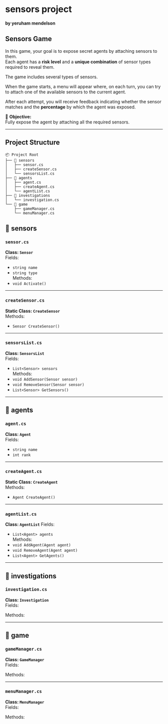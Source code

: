 # sensors project
**by yeruham mendelson**

## Sensors Game

In this game, your goal is to expose secret agents by attaching sensors to them.  
Each agent has a **risk level** and a **unique combination** of sensor types required to reveal them.

The game includes several types of sensors.

When the game starts, a menu will appear where, on each turn, you can try to attach one of the available sensors to the current agent.

After each attempt, you will receive feedback indicating whether the sensor matches and the **percentage** by which the agent was exposed.

🎯 **Objective:**  
Fully expose the agent by attaching all the required sensors.

---

## Project Structure

```plaintext
📦 Project Root
├── 📁 sensors
│   ├── sensor.cs
│   ├── createSensor.cs
│   └── sensorsList.cs
├── 📁 agents
│   ├── agent.cs
│   ├── createAgent.cs
│   └── agentList.cs
├── 📁 investigations
│   └── investigation.cs
└── 📁 game
    ├── gameManager.cs
    └── menuManager.cs
```

## 📁 sensors

### `sensor.cs`
**Class: `Sensor`**  
Fields:
- `string name`
- `string type`  
Methods:
- `void Activate()`

---

### `createSensor.cs`  
**Static Class: `CreateSensor`**  
Methods:
- `Sensor CreateSensor()`

---

### `sensorsList.cs`  
**Class: `SensorsList`**  
Fields:
- `List<Sensor> sensors`  
Methods:
- `void AddSensor(Sensor sensor)`
- `void RemoveSensor(Sensor sensor)`
- `List<Sensor> GetSensors()`

---

## 📁 agents

### `agent.cs`  
**Class: `Agent`**  
Fields:
- `string name`
- `int rank`

---

### `createAgent.cs`  
**Static Class: `CreateAgent`**  
Methods:
- `Agent CreateAgent()`

---

### `agentList.cs`  
**Class: `AgentList`** 
Fields:
- `List<Agent> agents`  
Methods:
- `void AddAgent(Agent agent)`
- `void RemoveAgent(Agent agent)`
- `List<Agent> GetAgents()`

---

## 📁 investigations

### `investigation.cs`  
**Class: `Investigation`**  
Fields:
 
Methods:  


---

## 📁 game

### `gameManager.cs`  
**Class: `GameManager`**  
Fields:
 
Methods:


---

### `menuManager.cs`  
**Class: `MenuManager`**  
Fields:
  
Methods:  








